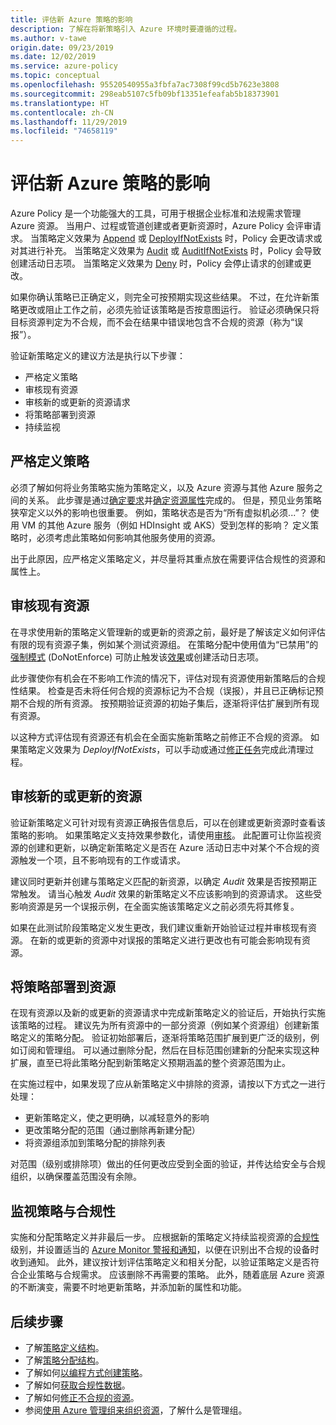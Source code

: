 ```yaml
---
title: 评估新 Azure 策略的影响
description: 了解在将新策略引入 Azure 环境时要遵循的过程。
ms.author: v-tawe
origin.date: 09/23/2019
ms.date: 12/02/2019
ms.service: azure-policy
ms.topic: conceptual
ms.openlocfilehash: 95520540955a3fbfa7ac7308f99cd5b7623e3808
ms.sourcegitcommit: 298eab5107c5fb09bf13351efeafab5b18373901
ms.translationtype: HT
ms.contentlocale: zh-CN
ms.lasthandoff: 11/29/2019
ms.locfileid: "74658119"
---
```

# <a name="evaluate-the-impact-of-a-new-azure-policy"></a>评估新 Azure 策略的影响

Azure Policy 是一个功能强大的工具，可用于根据企业标准和法规需求管理 Azure 资源。 当用户、过程或管道创建或者更新资源时，Azure Policy 会评审请求。 当策略定义效果为 [Append](./effects.md#deny) 或 [DeployIfNotExists](./effects.md#deployifnotexists) 时，Policy 会更改请求或对其进行补充。 当策略定义效果为 [Audit](./effects.md#audit) 或 [AuditIfNotExists](./effects.md#auditifnotexists) 时，Policy 会导致创建活动日志项。 当策略定义效果为 [Deny](./effects.md#deny) 时，Policy 会停止请求的创建或更改。

如果你确认策略已正确定义，则完全可按预期实现这些结果。 不过，在允许新策略更改或阻止工作之前，必须先验证该策略是否按意图运行。 验证必须确保只将目标资源判定为不合规，而不会在结果中错误地包含不合规的资源（称为“误报”）。 

验证新策略定义的建议方法是执行以下步骤：

- 严格定义策略
- 审核现有资源
- 审核新的或更新的资源请求
- 将策略部署到资源
- 持续监视

## <a name="tightly-define-your-policy"></a>严格定义策略

必须了解如何将业务策略实施为策略定义，以及 Azure 资源与其他 Azure 服务之间的关系。 此步骤是通过[确定要求](../tutorials/create-custom-policy-definition.md#identify-requirements)并[确定资源属性](../tutorials/create-custom-policy-definition.md#determine-resource-properties)完成的。
但是，预见业务策略狭窄定义以外的影响也很重要。 例如，策略状态是否为“所有虚拟机必须...”？ 使用 VM 的其他 Azure 服务（例如 HDInsight 或 AKS）受到怎样的影响？ 定义策略时，必须考虑此策略如何影响其他服务使用的资源。

出于此原因，应严格定义策略定义，并尽量将其重点放在需要评估合规性的资源和属性上。

## <a name="audit-existing-resources"></a>审核现有资源

在寻求使用新的策略定义管理新的或更新的资源之前，最好是了解该定义如何评估有限的现有资源子集，例如某个测试资源组。 在策略分配中使用值为“已禁用”的[强制模式](./assignment-structure.md#enforcement-mode) (DoNotEnforce) 可防止触发该[效果](./effects.md)或创建活动日志项。
 

此步骤使你有机会在不影响工作流的情况下，评估对现有资源使用新策略后的合规性结果。 检查是否未将任何合规的资源标记为不合规（误报），并且已正确标记预期不合规的所有资源。 
按预期验证资源的初始子集后，逐渐将评估扩展到所有现有资源。

以这种方式评估现有资源还有机会在全面实施新策略之前修正不合规的资源。 如果策略定义效果为 _DeployIfNotExists_，可以手动或通过[修正任务](../how-to/remediate-resources.md)完成此清理过程。

## <a name="audit-new-or-updated-resources"></a>审核新的或更新的资源

验证新策略定义可针对现有资源正确报告信息后，可以在创建或更新资源时查看该策略的影响。 如果策略定义支持效果参数化，请使用[审核](./effects.md#audit)。 此配置可让你监视资源的创建和更新，以确定新策略定义是否在 Azure 活动日志中对某个不合规的资源触发一个项，且不影响现有的工作或请求。

建议同时更新并创建与策略定义匹配的新资源，以确定 _Audit_ 效果是否按预期正常触发。 请当心触发 _Audit_ 效果的新策略定义不应该影响到的资源请求。
这些受影响资源是另一个误报示例，在全面实施该策略定义之前必须先将其修复。 

如果在此测试阶段策略定义发生更改，我们建议重新开始验证过程并审核现有资源。 在新的或更新的资源中对误报的策略定义进行更改也有可能会影响现有资源。 

## <a name="deploy-your-policy-to-resources"></a>将策略部署到资源

在现有资源以及新的或更新的资源请求中完成新策略定义的验证后，开始执行实施该策略的过程。 建议先为所有资源中的一部分资源（例如某个资源组）创建新策略定义的策略分配。 验证初始部署后，逐渐将策略范围扩展到更广泛的级别，例如订阅和管理组。 可以通过删除分配，然后在目标范围创建新的分配来实现这种扩展，直至已将此策略分配到新策略定义预期涵盖的整个资源范围为止。

在实施过程中，如果发现了应从新策略定义中排除的资源，请按以下方式之一进行处理：

- 更新策略定义，使之更明确，以减轻意外的影响
- 更改策略分配的范围（通过删除再新建分配）
- 将资源组添加到策略分配的排除列表

对范围（级别或排除项）做出的任何更改应受到全面的验证，并传达给安全与合规组织，以确保覆盖范围没有余隙。

## <a name="monitor-your-policy-and-compliance"></a>监视策略与合规性

实施和分配策略定义并非最后一步。 应根据新的策略定义持续监视资源的[合规性](../how-to/get-compliance-data.md)级别，并设置适当的 [Azure Monitor 警报和通知](../../../azure-monitor/platform/alerts-overview.md)，以便在识别出不合规的设备时收到通知。 此外，建议按计划评估策略定义和相关分配，以验证策略定义是否符合企业策略与合规需求。 应该删除不再需要的策略。 此外，随着底层 Azure 资源的不断演变，需要不时地更新策略，并添加新的属性和功能。

## <a name="next-steps"></a>后续步骤

- 了解[策略定义结构](./definition-structure.md)。
- 了解[策略分配结构](./assignment-structure.md)。
- 了解如何[以编程方式创建策略](../how-to/programmatically-create.md)。
- 了解如何[获取合规性数据](../how-to/getting-compliance-data.md)。
- 了解如何[修正不合规的资源](../how-to/remediate-resources.md)。
- 参阅[使用 Azure 管理组来组织资源](../../management-groups/overview.md)，了解什么是管理组。